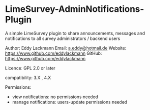 # LimeSurvey-AdminNotifications-Plugin
A simple LimeSurvey plugin to share announcements, messages and notifications to all survey administrators / backend users

Author: Eddy Lackmann
Email: a.eddy@hotmail.de
Website: https://www.github.com/eddylackmann
GitHub: https://www.github.com/eddylackmann

Licence: GPL 2.0 or later

compatibility: 3.X , 4.X

Permissions: 
- view notifications: no permissions needed
- manage notifications: users-update permissions needed
